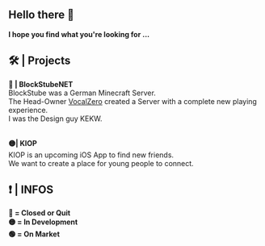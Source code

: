 ## Hello there 👋
**I hope you find what you're looking for ...**

## 🛠️ | Projects

**🔴 | BlockStubeNET**\
BlockStube was a German Minecraft Server.\
The Head-Owner [VocalZero](https://github.com/VocalZero) created a Server with a complete new playing experience.\
I was the Design guy KEKW.

\
**🟡| KIOP**\
KIOP is an upcoming iOS App to find new friends.\
We want to create a place for young people to connect.


## ❗ | INFOS
**🔴 = Closed or Quit**\
**🟡 = In Development**\
**🟢 = On Market**
